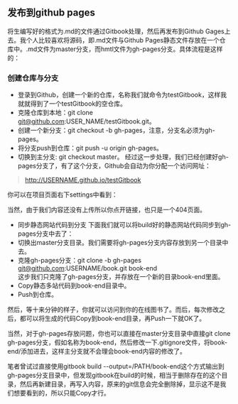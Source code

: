 ## 发布到github pages
将生编写好的格式为.md的文件通过Gitbook处理，然后再发布到Github Gages上去。我个人比较喜欢将源码，即.md文件与Github Pages静态文件存放在一个仓库中。.md文件为master分支，而hmtl文件为gh-pages分支。具体流程是这样的：
### 创建仓库与分支
- 登录到Github，创建一个新的仓库，名称我们就命令为testGitbook，这样我就就得到了一个testGitbook的空仓库。
- 克隆仓库到本地：git clone git@github.com:USER_NAME/testGitbook.git。
- 创建一个新分支：git checkout -b gh-pages，注意，分支名必须为gh-pages。
- 将分支push到仓库：git push -u origin gh-pages。
- 切换到主分支: git checkout master。
经过这一步处理，我们已经创建好gh-pages分支了，有了这个分支，Github会自动为你分配一个访问网址：
> http://USERNAME.github.io/testGitbook

你可以在项目页面右下settings中看到：

当然，由于我们内容还没有上传所以你点开链接，也只是一个404页面。
- 同步静态网站代码到分支
下面我们就可以将build好的静态网站代码同步到gh-pages分支中去了：
- 切换出master分支目录。我们需要将gh-pages分支内容存放到另一个目录中去。
- 克隆gh-pages分支：git clone -b gh-pages git@github.com:USERNAME/book.git book-end  
  这步我们只克隆了gh-pages分支，并存放在一个新的目录book-end里面。
- Copy静态多站代码到book-end目录中。
- Push到仓库。

然后，等十来分钟的样子，你就可以访问到你的在线图书了。而后，每次修改之后，都可以将生成的代码Copy到book-end目录，再Push一下就OK了。

当然，对于gh-pages存放问题，你也可以直接在master分支目录中直接git clone gh-pages分支，假如名称为book-end，然后修改一下.gitignore文件，将book-end/添加进去，这样主分支就不会理会book-end内容的修改了。

笔者曾试过直接使用gitbook build --output=/PATH/book-end这个方式输出到gh-pages分支目录中，但发现gitbook在build的时候，相当于删除存在的这个目录，然后再新建目录，再写入内容，原来的git信息会完全删除掉，显示这不是我们想要看到的，所以只能Copy才行。
